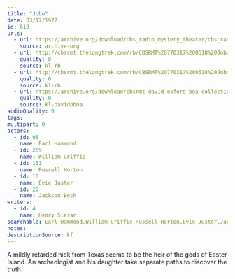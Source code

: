 ```yaml
---
title: "Jobo"
date: 03/17/1977
id: 618
urls: 
  - url: https://archive.org/download/cbs_radio_mystery_theater/cbs_radio_mystery_theater-0601-0650.zip/cbs_radio_mystery_theater-0601-0650%2Fcbsrmt_0618_jobo.mp3
    source: archive-org
  - url: http://cbsrmt.thelongtrek.com/rb/CBSRMT%20770317%200618%20Jobo_writ%20am_noise_recorded%207_23_77.mp3
    quality: 0
    source: kl-rb
  - url: http://cbsrmt.thelongtrek.com/rb/CBSRMT%20770317%200618%20Jobo_wbbm_rb.mp3
    quality: 0
    source: kl-rb
  - url: https://archive.org/download/cbsrmt-david-oxford-boa-collection/CBSRMT-770317-0618-Jobo-(128-48)_WBBM-JE-{BoA}.mp3
    quality: 0
    source: kl-davidoboa
audioQuality: 0
tags: 
multipart: 0
actors:  
  - id: 95
    name: Earl Hammond  
  - id: 269
    name: William Griffis  
  - id: 151
    name: Russell Horton  
  - id: 10
    name: Evie Juster  
  - id: 20
    name: Jackson Beck
writers:  
  - id: 4
    name: Henry Slesar
searchable: Earl Hammond,William Griffis,Russell Horton,Evie Juster,Jackson Beck Henry Slesar
notes: 
descriptionSource: kf
---
```

A mildly retarded hick from Texas seems to be the heir of the gods of Easter Island. An archeologist and his daughter take separate paths to discover the truth.